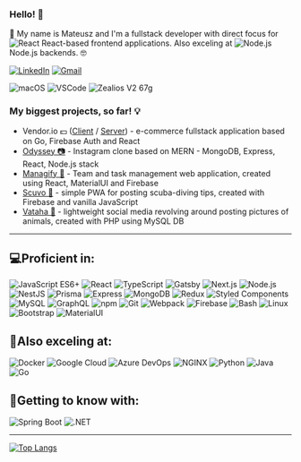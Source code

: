 ### Hello! 👋

🔴 My name is Mateusz and I'm a fullstack developer with direct focus for ![React](https://img.shields.io/badge/-091519?style=flat-square&logo=react) React-based frontend applications. Also exceling at ![Node.js](https://img.shields.io/badge/-191f2b?style=flat-square&logo=node.js) Node.js backends. 🤓


[![LinkedIn](https://custom-icon-badges.demolab.com/badge/mateuszlisowsky-0A66C2?logo=linkedin-white&logoColor=fff)](https://www.linkedin.com/in/mateuszlisowsky/)
[![Gmail](https://img.shields.io/badge/-mateusz.lisowski@nxtweb.dev-c14438?style=flat-square&logo=Gmail&logoColor=white&link=mailto:mateusz.lisowski@nxtweb.dev)](mailto:mateusz.lisowski@nxtweb.dev)

![macOS](https://img.shields.io/badge/OS-macOS-informational?style=flat&logo=apple&logoColor=white&color=000000)
![VSCode](https://img.shields.io/badge/Editor-VSCode-informational?style=flat&logo=Visual%20Studio%20Code&logoColor=white&color=003253)
![Zealios V2 67g](https://img.shields.io/badge/Switches-Zealios%20v2%2067g-informational?style=flat&logo=metro&logoColor=white&color=3B2080)


### My biggest projects, so far! 💡
- Vendor.io 💵 ([Client](https://github.com/vendor-io/react-client) / [Server](https://github.com/vendor-io/server)) - e-commerce fullstack application based on Go, Firebase Auth and React
- [Odyssey 📷](https://github.com/mateuszlisowsky/odyssey-app) - Instagram clone based on MERN - MongoDB, Express, React, Node.js stack
- [Managify 👔](https://github.com/mateuszlisowsky/managify-app) - Team and task management web application, created using React, MaterialUI and Firebase
- [Scuvo 🌊](https://github.com/mateuszlisowsky/scuvo-app) - simple PWA for posting scuba-diving tips, created with Firebase and vanilla JavaScript
- [Vataha 🐾](https://github.com/mateuszlisowsky/vataha) - lightweight social media revolving around posting pictures of animals, created with PHP using MySQL DB

-----

## 💻Proficient in:
![JavaScript ES6+](https://img.shields.io/badge/-JavaScript-181603?style=flat-square&logo=javascript)
![React](https://img.shields.io/badge/-React-091519?style=flat-square&logo=react)
![TypeScript](https://img.shields.io/badge/-TypeScript-8cadd1?style=flat-square&logo=typescript)
![Gatsby](https://img.shields.io/badge/-Gatsby-663399?style=flat-square&logo=gatsby)
![Next.js](https://img.shields.io/badge/-Next.js-black?style=flat-square&logo=next.js)
![Node.js](https://img.shields.io/badge/-Node.js-a1f0a1?style=flat-square&logo=node.js)
![NestJS](https://img.shields.io/badge/-NestJS-de224d?style=flat-square&logo=nestjs)
![Prisma](https://img.shields.io/badge/-Prisma-191f2b?style=flat-square&logo=prisma)
![Express](https://img.shields.io/badge/-Express-8a8a8a?style=flat-square&logo=express)
![MongoDB](https://img.shields.io/badge/-MongoDB-a5e8a5?style=flat-square&logo=mongodb)
![Redux](https://img.shields.io/badge/-Redux-764ABC?style=flat-square&logo=redux)
![Styled Components](https://img.shields.io/badge/-Styled%20Components-fbf0f4?style=flat-square&logo=styled-components)
![MySQL](https://img.shields.io/badge/-MySQL-d9e4ec?style=flat-square&logo=mysql)
![GraphQL](https://img.shields.io/badge/-GraphQL-E10098?style=flat-square&logo=graphql)
![npm](https://img.shields.io/badge/-npm-white?style=flat-square&logo=npm)
![Git](https://img.shields.io/badge/-Git-f09d8d?style=flat-square&logo=git)
![Webpack](https://img.shields.io/badge/-Webpack-eff6f9?style=flat-square&logo=webpack)
![Firebase](https://img.shields.io/badge/-Firebase-4c3c0c?style=flat-square&logo=firebase)
![Bash](https://img.shields.io/badge/-Bash-0f2207?style=flat-square&logo=gnubash)
![Linux](https://img.shields.io/badge/-Linux-fef3d2?style=flat-square&logo=linux)
![Bootstrap](https://img.shields.io/badge/-Bootstrap-d6cbe8?style=flat-square&logo=bootstrap)
![MaterialUI](https://img.shields.io/badge/-MaterialUI-b2d8ff?style=flat-square&logo=mui)

## 🔭Also exceling at:
![Docker](https://img.shields.io/badge/-Docker-D3E9FA?style=flat-square&logo=docker)
![Google Cloud](https://img.shields.io/badge/-Google%20Cloud-c6dafb?style=flat-square&logo=googlecloud)
![Azure DevOps](https://img.shields.io/badge/-Azure%20DevOps-0078D7?style=flat-square&logo=azuredevops)
![NGINX](https://img.shields.io/badge/-NGINX-00481b?style=flat-square&logo=nginx)
![Python](https://img.shields.io/badge/-Python-FADD84?style=flat-square&logo=python)
![Java](https://img.shields.io/badge/-Java-ff0000?style=flat-square&logo=openjdk)
![Go](https://img.shields.io/badge/-Go-cceef7?style=flat-square&logo=go)


## 🌱Getting to know with:
![Spring Boot](https://img.shields.io/badge/-Spring-edf7e7?style=flat-square&logo=spring)
![.NET](https://img.shields.io/badge/-.NET-191919?style=flat-square&logo=dotnet)


---
[![Top Langs](https://github-readme-stats.vercel.app/api/top-langs/?username=mateuszlisowsky&layout=compact)](https://github.com/mateuszlisowsky?tab=repositories)


